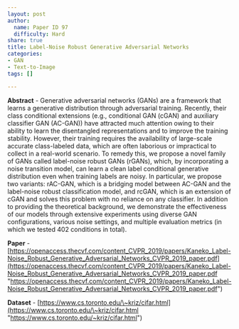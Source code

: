 ```yaml
---
layout: post
author:
  name: Paper ID 97
  difficulty: Hard
share: true
title: Label-Noise Robust Generative Adversarial Networks
categories:
- GAN
- Text-to-Image
tags: []

---
```

**Abstract** - Generative adversarial networks (GANs) are a framework that learns a generative distribution through adversarial training. Recently, their class conditional extensions (e.g., conditional GAN (cGAN) and auxiliary classifier GAN (AC-GAN)) have attracted much attention owing to their ability to learn the disentangled representations and to improve the training stability. However, their training requires the availability of large-scale accurate class-labeled data, which are often laborious or impractical to collect in a real-world scenario. To remedy this, we propose a novel family of GANs called label-noise robust GANs (rGANs), which, by incorporating a noise transition model, can learn a clean label conditional generative distribution even when training labels are noisy. In particular, we propose two variants: rAC-GAN, which is a bridging model between AC-GAN and the label-noise robust classification model, and rcGAN, which is an extension of cGAN and solves this problem with no reliance on any classifier. In addition to providing the theoretical background, we demonstrate the effectiveness of our models through extensive experiments using diverse GAN configurations, various noise settings, and multiple evaluation metrics (in which we tested 402 conditions in total).

**Paper** - [https://openaccess.thecvf.com/content_CVPR_2019/papers/Kaneko_Label-Noise_Robust_Generative_Adversarial_Networks_CVPR_2019_paper.pdf](https://openaccess.thecvf.com/content_CVPR_2019/papers/Kaneko_Label-Noise_Robust_Generative_Adversarial_Networks_CVPR_2019_paper.pdf "https://openaccess.thecvf.com/content_CVPR_2019/papers/Kaneko_Label-Noise_Robust_Generative_Adversarial_Networks_CVPR_2019_paper.pdf")

**Dataset** - [https://www.cs.toronto.edu/\~kriz/cifar.html](https://www.cs.toronto.edu/\~kriz/cifar.html "https://www.cs.toronto.edu/~kriz/cifar.html")
